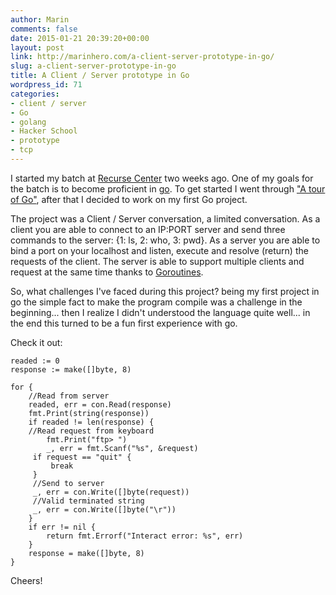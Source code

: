 ```yaml
---
author: Marin
comments: false
date: 2015-01-21 20:39:20+00:00
layout: post
link: http://marinhero.com/a-client-server-prototype-in-go/
slug: a-client-server-prototype-in-go
title: A Client / Server prototype in Go
wordpress_id: 71
categories:
- client / server
- Go
- golang
- Hacker School
- prototype
- tcp
---
```


I started my batch at [Recurse Center](recurse.com) two weeks ago. One of my goals for the batch is to become proficient in [go](http://golang.org/). To get started I went through ["A tour of Go"](http://tour.golang.org/), after that I decided to work on my first Go project.

The project was a Client / Server conversation, a limited conversation. As a client you are able to connect to an IP:PORT server and send three commands to the server: {1: ls, 2: who, 3: pwd}. As a server you are able to bind a port on your localhost and listen, execute and resolve (return) the requests of the client. The server is able to support multiple clients and request at the same time thanks to [Goroutines](https://gobyexample.com/goroutines).

So, what challenges I've faced during this project? being my first project in go the simple fact to make the program compile was a challenge in the beginning... then I realize I didn't understood the language quite well... in the end this turned to be a fun first experience with go.

Check it out:

    readed := 0
    response := make([]byte, 8)
    
    for {
        //Read from server
        readed, err = con.Read(response)
        fmt.Print(string(response))
        if readed != len(response) {
        //Read request from keyboard
            fmt.Print("ftp> ")
            _, err = fmt.Scanf("%s", &request)
         if request == "quit" {
             break
         }
         //Send to server
         _, err = con.Write([]byte(request))
         //Valid terminated string
         _, err = con.Write([]byte("\r"))
        }
        if err != nil {
            return fmt.Errorf("Interact error: %s", err)
        }
        response = make([]byte, 8)
    }

Cheers!
